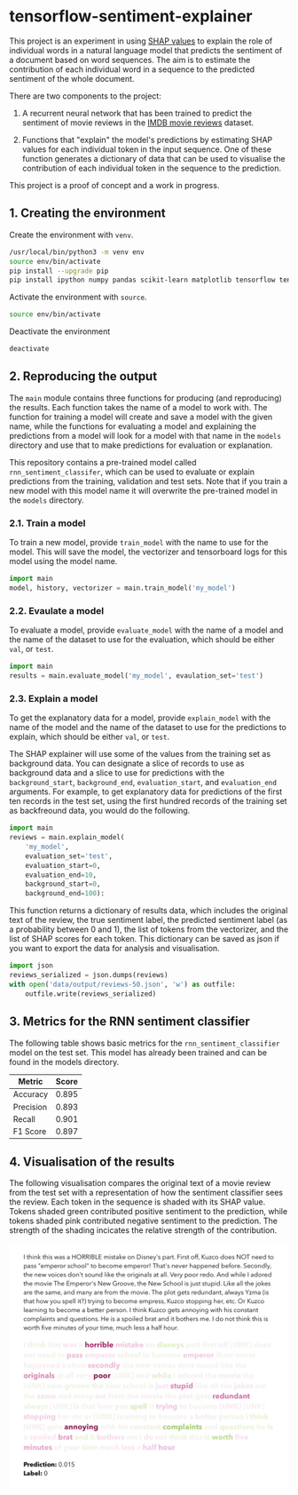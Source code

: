 # tensorflow-sentiment-explainer

This project is an experiment in using [SHAP values](https://christophm.github.io/interpretable-ml-book/shap.html) to explain the role of individual words in a natural language model that predicts the sentiment of a document based on word sequences. The aim is to estimate the contribution of each individual word in a sequence to the predicted sentiment of the whole document.

There are two components to the project:

1. A recurrent neural network that has been trained to predict the sentiment of movie reviews in the [IMDB movie reviews](https://www.tensorflow.org/datasets/catalog/imdb_reviews) dataset.

2. Functions that "explain" the model's predictions by estimating SHAP values for each individual token in the input sequence. One of these function generates a dictionary of data that can be used to visualise the contribution of each individual token in the sequence to the prediction.

This project is a proof of concept and a work in progress.

## 1. Creating the environment

Create the environment with `venv`.

```zsh
/usr/local/bin/python3 -m venv env
source env/bin/activate
pip install --upgrade pip
pip install ipython numpy pandas scikit-learn matplotlib tensorflow tensorflow-datasets shap
```

Activate the environment with `source`.

```zsh
source env/bin/activate
```

Deactivate the environment

```zsh
deactivate
```

## 2. Reproducing the output

The `main` module contains three functions for producing (and reproducing) the results. Each function takes the name of a model to work with. The function for training a model will create and save a model with the given name, while the functions for evaluating a model and explaining the predictions from a model will look for a model with that name in the `models` directory and use that to make predictions for evaluation or explanation.

This repository contains a pre-trained model called `rnn_sentiment_classifer`, which can be used to evaluate or explain predictions from the training, validation and test sets. Note that if you train a new model with this model name it will overwrite the pre-trained model in the `models` directory.

### 2.1. Train a model

To train a new model, provide `train_model` with the name to use for the model. This will save the model, the vectorizer and tensorboard logs for this model using the model name.

```python
import main
model, history, vectorizer = main.train_model('my_model')
```

### 2.2. Evaulate a model

To evaluate a model, provide `evaluate_model` with the name of a model and the name of the dataset to use for the evaluation, which should be either `val`, or `test`.

```python
import main
results = main.evaluate_model('my_model', evaulation_set='test')
```

### 2.3. Explain a model

To get the explanatory data for a model, provide `explain_model` with the name of the model and the name of the dataset to use for the predictions to explain, which should be either `val`, or `test`. 

The SHAP explainer will use some of the values from the training set as background data. You can designate a slice of records to use as background data and a slice to use for predictions with the `background_start`, `background_end`, `evaluation_start`, and `evaluation_end` arguments. For example, to get explanatory data for predictions of the first ten records in the test set, using the first hundred records of the training set as backfreound data, you would do the following.

```python
import main
reviews = main.explain_model(
    'my_model',
    evaluation_set='test', 
    evaluation_start=0, 
    evaluation_end=10,
    background_start=0, 
    background_end=100):
```

This function returns a dictionary of results data, which includes the original text of the review, the true sentiment label, the predicted sentiment label (as a probability between 0 and 1), the list of tokens from the vectorizer, and the list of SHAP scores for each token. This dictionary can be saved as json if you want to export the data for analysis and visualisation.

```python
import json
reviews_serialized = json.dumps(reviews)
with open('data/output/reviews-50.json', 'w') as outfile:
    outfile.write(reviews_serialized)
```

## 3. Metrics for the RNN sentiment classifier

The following table shows basic metrics for the `rnn_sentiment_classifier` model on the test set. This model has already been trained and can be found in the models directory.

| Metric    | Score  |
| --------- | ------ |
| Accuracy  | 0.895  |
| Precision | 0.893  |
| Recall    | 0.901  |
| F1 Score  | 0.897  |

## 4. Visualisation of the results

The following visualisation compares the original text of a movie review from the test set with a representation of how the sentiment classifier sees the review. Each token in the sequence is shaded with its SHAP value. Tokens shaded green contributed positive sentiment to the prediction, while tokens shaded pink contributed negative sentiment to the prediction. The strength of the shading incicates the relative strength of the contribution.

<img src="docs/visual-explanation.png" width="800" alt="A visualisation of SHAP scores for each token in a sequence of tokens comprising a movie review" />

